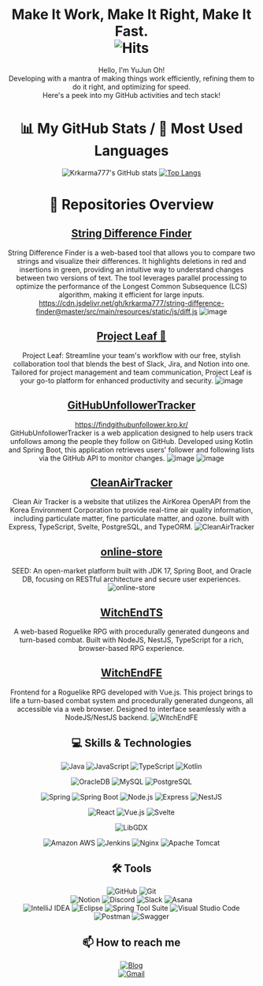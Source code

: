 <div align="center">


#  Make It Work, Make It Right, Make It Fast.<br> ![Hits](https://hits.seeyoufarm.com/api/count/incr/badge.svg?url=https%3A%2F%2Fgithub.com%2Fkrkarma777)

Hello, I'm YuJun Oh!<br>Developing with a mantra of making things work efficiently, refining them to do it right, and optimizing for speed.<br> Here's a peek into my GitHub activities and tech stack!

# 📊 My GitHub Stats / 🚀 Most Used Languages
![Krkarma777's GitHub stats](https://github-readme-stats.vercel.app/api?username=krkarma777&show_icons=true&theme=radical)   [![Top Langs](https://github-readme-stats.vercel.app/api/top-langs/?username=krkarma777&layout=compact&theme=radical)](https://github.com/anuraghazra/github-readme-stats)

# 📖 Repositories Overview

## [String Difference Finder](https://github.com/krkarma777/string-difference-finder)
String Difference Finder is a web-based tool that allows you to compare two strings and visualize their differences. It highlights deletions in red and insertions in green, providing an intuitive way to understand changes between two versions of text. The tool leverages parallel processing to optimize the performance of the Longest Common Subsequence (LCS) algorithm, making it efficient for large inputs.
https://cdn.jsdelivr.net/gh/krkarma777/string-difference-finder@master/src/main/resources/static/js/diff.js
![image](https://github.com/krkarma777/krkarma777/assets/149022496/03a42a88-0d6a-4566-b702-1665c326e94e)

## [Project Leaf 🍃](https://github.com/krkarma777/Leaf)
Project Leaf: Streamline your team's workflow with our free, stylish collaboration tool that blends the best of Slack, Jira, and Notion into one. Tailored for project management and team communication, Project Leaf is your go-to platform for enhanced productivity and security.
![image](https://github.com/krkarma777/krkarma777/assets/149022496/c2fbe473-5b18-48f8-98d4-c9ddf15f10a3)

## [GitHubUnfollowerTracker](https://github.com/krkarma777/GitHubUnfollowerTracker)
https://findgithubunfollower.kro.kr/<br>
GitHubUnfollowerTracker is a web application designed to help users track unfollows among the people they follow on GitHub. Developed using Kotlin and Spring Boot, this application retrieves users' follower and following lists via the GitHub API to monitor changes.
![image](https://github.com/krkarma777/krkarma777/assets/149022496/4a883dd6-224f-44ac-bb7e-85694f41df63)
![image](https://github.com/krkarma777/krkarma777/assets/149022496/5cbced31-4698-44ad-9c52-493cdfeea2bd)

## [CleanAirTracker](https://github.com/krkarma777/CleanAirTracker)
Clean Air Tracker is a website that utilizes the AirKorea OpenAPI from the Korea Environment Corporation to provide real-time air quality information, including particulate matter, fine particulate matter, and ozone. built with Express, TypeScript, Svelte, PostgreSQL, and TypeORM.
![CleanAirTracker](https://github.com/krkarma777/krkarma777/assets/149022496/5a8d32bb-7fc6-4660-854c-ee5f8ac27aa6)

## [online-store](https://github.com/krkarma777/online-store)
SEED: An open-market platform built with JDK 17, Spring Boot, and Oracle DB, focusing on RESTful architecture and secure user experiences.
![online-store](https://github.com/krkarma777/krkarma777/assets/149022496/b3b23da1-3f21-4a9d-853b-d0eef9e29dbe)
  
## [WitchEndTS](https://github.com/krkarma777/WitchEndTS)
A web-based Roguelike RPG with procedurally generated dungeons and turn-based combat. Built with NodeJS, NestJS, TypeScript for a rich, browser-based RPG experience.

## [WitchEndFE](https://github.com/krkarma777/WitchEndFE)
Frontend for a Roguelike RPG developed with Vue.js. This project brings to life a turn-based combat system and procedurally generated dungeons, all accessible via a web browser. Designed to interface seamlessly with a NodeJS/NestJS backend.
![WitchEndFE](https://github.com/krkarma777/krkarma777/assets/149022496/9b1e5ee1-c764-4a31-9b66-25f8b3850a6d)

## 💻 Skills & Technologies

![Java](https://img.shields.io/badge/Java-F89820?style=flat-square&logo=java&logoColor=white)
![JavaScript](https://img.shields.io/badge/JavaScript-F7DF1E?style=flat-square&logo=javascript&logoColor=black)
![TypeScript](https://img.shields.io/badge/TypeScript-3178c6?style=flat-square&logo=typescript&logoColor=white)
![Kotlin](https://img.shields.io/badge/Kotlin-0095D5?style=flat-square&logo=kotlin&logoColor=white)

![OracleDB](https://img.shields.io/badge/OracleDB-F80000?style=flat-square&logo=oracle&logoColor=white)
![MySQL](https://img.shields.io/badge/MySQL-4479A1?style=flat-square&logo=mysql&logoColor=white)
![PostgreSQL](https://img.shields.io/badge/PostgreSQL-316192?style=flat-square&logo=postgresql&logoColor=white)

![Spring](https://img.shields.io/badge/Spring-6DB33F?style=flat-square&logo=spring&logoColor=white)
![Spring Boot](https://img.shields.io/badge/SpringBoot-6DB33F?style=flat-square&logo=spring-boot&logoColor=white)
![Node.js](https://img.shields.io/badge/Node.js-339933?style=flat-square&logo=node-dot-js&logoColor=white)
![Express](https://img.shields.io/badge/Express-000000?style=flat-square&logo=express&logoColor=white)
![NestJS](https://img.shields.io/badge/NestJS-E0234E?style=flat-square&logo=nestjs&logoColor=white)

![React](https://img.shields.io/badge/React-61DAFB?style=flat-square&logo=react&logoColor=white)
![Vue.js](https://img.shields.io/badge/Vue.js-4FC08D?style=flat-square&logo=vue-dot-js&logoColor=white)
![Svelte](https://img.shields.io/badge/Svelte-FF3E00?style=flat-square&logo=svelte&logoColor=white)

![LibGDX](https://img.shields.io/badge/LibGDX-F89820?style=flat-square&logo=libgdx&logoColor=white)

![Amazon AWS](https://img.shields.io/badge/AmazonAWS-232F3E?style=flat-square&logo=amazon-aws&logoColor=white)
![Jenkins](https://img.shields.io/badge/Jenkins-D24939?style=flat-square&logo=jenkins&logoColor=white)
![Nginx](https://img.shields.io/badge/Nginx-269539?style=flat-square&logo=nginx&logoColor=white)
![Apache Tomcat](https://img.shields.io/badge/Apache%20Tomcat-F8DC75?style=flat-square&logo=apache-tomcat&logoColor=black)
## 🛠 Tools

![GitHub](https://img.shields.io/badge/GitHub-100000?style=flat-square&logo=github&logoColor=white)
![Git](https://img.shields.io/badge/Git-F05032?style=flat-square&logo=git&logoColor=white)<br>
![Notion](https://img.shields.io/badge/Notion-000000?style=flat-square&logo=notion&logoColor=white)
![Discord](https://img.shields.io/badge/Discord-7289DA?style=flat-square&logo=discord&logoColor=white)
![Slack](https://img.shields.io/badge/Slack-4A154B?style=flat-square&logo=slack&logoColor=white)
![Asana](https://img.shields.io/badge/Asana-273347?style=flat-square&logo=asana&logoColor=white)<br>
![IntelliJ IDEA](https://img.shields.io/badge/IntelliJIDEA-000000?style=flat-square&logo=intellij-idea&logoColor=white)
![Eclipse](https://img.shields.io/badge/Eclipse-2C2255?style=flat-square&logo=eclipse&logoColor=white)
![Spring Tool Suite](https://img.shields.io/badge/STS-6DB33F?style=flat-square&logo=spring&logoColor=white)
![Visual Studio Code](https://img.shields.io/badge/VisualStudioCode-007ACC?style=flat-square&logo=visual-studio-code&logoColor=white)<br>
![Postman](https://img.shields.io/badge/Postman-FF6C37?style=flat-square&logo=postman&logoColor=white)
![Swagger](https://img.shields.io/badge/Swagger-85EA2D?style=flat-square&logo=swagger&logoColor=black)

## 📫 How to reach me

[![Blog](https://img.shields.io/badge/Blog-Naver-green?style=flat-square&logo=naver&logoColor=white)](https://blog.naver.com/krkarma777)<br>
[![Gmail](https://img.shields.io/badge/Gmail-D14836?style=flat-square&logo=gmail&logoColor=white)](mailto:krkarma777@gmail.com)




</div>
